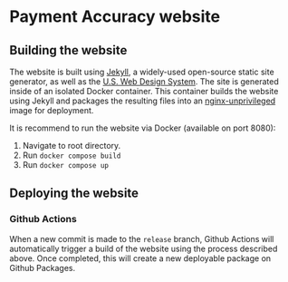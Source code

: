 # Payment Accuracy website

## Building the website
The website is built using [Jekyll](https://github.com/jekyll/jekyll), a widely-used open-source static site generator, as well as the [U.S. Web Design System](https://github.com/uswds/uswds). The site is generated inside of an isolated Docker container. This container builds the website using Jekyll and packages the resulting files into an [nginx-unprivileged](https://github.com/nginxinc/docker-nginx-unprivileged) image for deployment.

It is recommend to run the website via Docker (available on port 8080):
1. Navigate to root directory.
2. Run `docker compose build`
3. Run `docker compose up`

## Deploying the website

### Github Actions
When a new commit is made to the `release` branch, Github Actions will automatically trigger a build of the website using the process described above. Once completed, this will create a new deployable package on Github Packages.